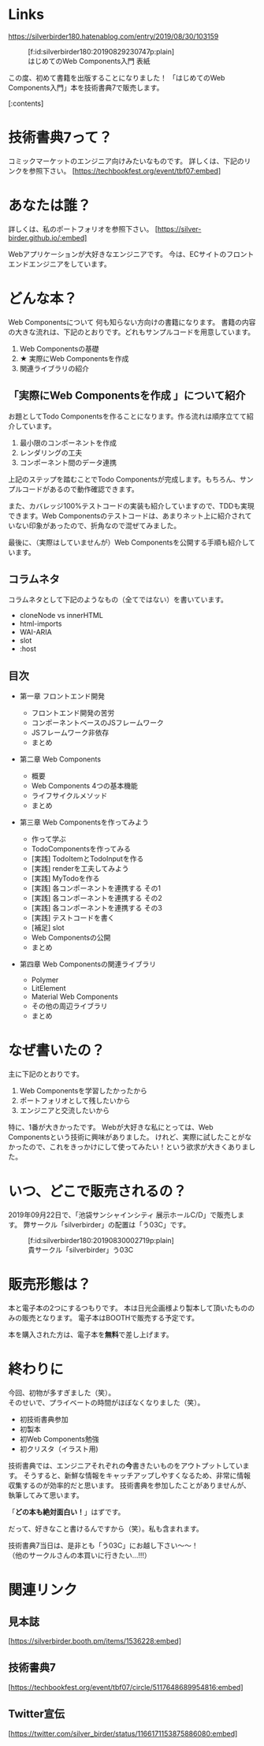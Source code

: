 <!-- 
title: 技術書典7 で「はじめてのWeb Components入門」を初出版します！
date: 2019-08-30T10:31:59+09:00
draft: false
description: description
-->
# Links
https://silverbirder180.hatenablog.com/entry/2019/08/30/103159

<figure class="figure-image figure-image-fotolife" title="はじめてのWeb Components入門 表紙">[f:id:silverbirder180:20190829230747p:plain]<figcaption>はじめてのWeb Components入門 表紙</figcaption></figure>

この度、初めて書籍を出版することになりました！
「はじめてのWeb Components入門」本を技術書典7で販売します。

[:contents]

# 技術書典7って？
コミックマーケットのエンジニア向けみたいなものです。
詳しくは、下記のリンクを参照下さい。
[https://techbookfest.org/event/tbf07:embed]

# あなたは誰？
詳しくは、私のポートフォリオを参照下さい。
[https://silver-birder.github.io/:embed]

Webアプリケーションが大好きなエンジニアです。
今は、ECサイトのフロントエンドエンジニアをしています。

# どんな本？
Web Componentsについて
何も知らない方向けの書籍になります。
書籍の内容の大きな流れは、下記のとおりです。どれもサンプルコードを用意しています。

1. Web Componentsの基礎
1. ★ 実際にWeb Componentsを作成 
1. 関連ライブラリの紹介

## 「実際にWeb Componentsを作成 」について紹介

お題としてTodo Componentsを作ることになります。作る流れは順序立てて紹介しています。

1. 最小限のコンポーネントを作成
1. レンダリングの工夫
1. コンポーネント間のデータ連携

上記のステップを踏むことでTodo Componentsが完成します。もちろん、サンプルコードがあるので動作確認できます。

また、カバレッジ100%テストコードの実装も紹介していますので、TDDも実現できます。Web Componentsのテストコードは、あまりネット上に紹介されていない印象があったので、折角なので混ぜてみました。

最後に、（実際はしていませんが）Web Componentsを公開する手順も紹介しています。

## コラムネタ
コラムネタとして下記のようなもの（全てではない）を書いています。

* cloneNode vs innerHTML
* html-imports
* WAI-ARIA
* slot
* :host


## 目次
* 第一章 フロントエンド開発
  * フロントエンド開発の苦労
  * コンポーネントベースのJSフレームワーク
  * JSフレームワーク非依存
  * まとめ
* 第二章 Web Components
  * 概要
  * Web Components 4つの基本機能
  * ライフサイクルメソッド
  * まとめ
* 第三章 Web Componentsを作ってみよう
  * 作って学ぶ
  * TodoComponentsを作ってみる
  * [実践] TodoItemとTodoInputを作る
  * [実践] renderを工夫してみよう
  * [実践] MyTodoを作る
  * [実践] 各コンポーネントを連携する その1
  * [実践] 各コンポーネントを連携する その2
  * [実践] 各コンポーネントを連携する その3
  * [実践] テストコードを書く
  * [補足] slot
  * Web Componentsの公開
  * まとめ

* 第四章 Web Componentsの関連ライブラリ
  * Polymer
  * LitElement
  * Material Web Components
  * その他の周辺ライブラリ
  * まとめ

# なぜ書いたの？
主に下記のとおりです。

1. Web Componentsを学習したかったから
1. ポートフォリオとして残したいから
1. エンジニアと交流したいから

特に、1番が大きかったです。
Webが大好きな私にとっては、Web Componentsという技術に興味がありました。
けれど、実際に試したことがなかったので、これをきっかけにして使ってみたい！という欲求が大きくありました。


# いつ、どこで販売されるの？
2019年09月22日で、「池袋サンシャインシティ 展示ホールC/D」で販売します。
弊サークル「silverbirder」の配置は「う03C」です。

<figure class="figure-image figure-image-fotolife" title="貴サークル「silverbirder」う03C ">[f:id:silverbirder180:20190830002719p:plain]<figcaption>貴サークル「silverbirder」う03C </figcaption></figure>


# 販売形態は？
本と電子本の2つにするつもりです。
本は日光企画様より製本して頂いたもののみの販売となります。
電子本はBOOTHで販売する予定です。

本を購入された方は、電子本を<b>無料</b>で差し上げます。

# 終わりに
今回、初物が多すぎました（笑）。  
そのせいで、プライベートの時間がほぼなくなりました（笑）。

* 初技術書典参加
* 初製本
* 初Web Components勉強
* 初クリスタ（イラスト用)

技術書典では、エンジニアそれぞれの<b>今</b>書きたいものをアウトプットしています。
そうすると、新鮮な情報をキャッチアップしやすくなるため、非常に情報収集するのが効率的だと思います。
技術書典を参加したことがありませんが、執筆してみて思います。


「<b>どの本も絶対面白い！</b>」はずです。


だって、好きなこと書けるんですから（笑）。私も含まれます。

技術書典7当日は、是非とも「う03C」にお越し下さい〜〜！    
（他のサークルさんの本買いに行きたい...!!!）

# 関連リンク
## 見本誌
[https://silverbirder.booth.pm/items/1536228:embed]

## 技術書典7
[https://techbookfest.org/event/tbf07/circle/5117648689954816:embed]

## Twitter宣伝
[https://twitter.com/silver_birder/status/1166171153875886080:embed]

